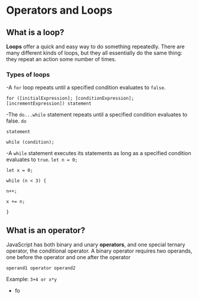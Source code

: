 # Operators and Loops

## What is a loop?

**Loops** offer a quick and easy way to do something repeatedly. There are many different kinds of loops, but they all essentially do the same thing: they repeat an action some number of times.

### Types of loops

-A `for` loop repeats until a specified condition evaluates to `false`. 

`for ([initialExpression]; [conditionExpression]; [incrementExpression])
  statement`

-The `do...while` statement repeats until a specified condition evaluates to false.
`do`

  `statement`
  
`while (condition);`

-A `while` statement executes its statements as long as a specified condition evaluates to `true`.
`let n = 0;`

`let x = 0;`

`while (n < 3) {`

  `n++;`
  
  `x += n;`
  
`}`

## What is an operator?

JavaScript has both binary and unary **operators**, and one special ternary operator, the conditional operator. A binary operator requires two operands, one before the operator and one after the operator

`operand1 operator operand2`

Example: `3+4 or x*y`


* fo
